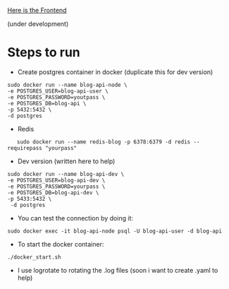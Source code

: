 <a href="https://github.com/rootdnh/blog-frontend-react">Here is the Frontend </a>

(under development)

# Steps to run 

* Create postgres container in docker (duplicate this for dev version)

```
sudo docker run --name blog-api-node \
-e POSTGRES_USER=blog-api-user \
-e POSTGRES_PASSWORD=youtpass \
-e POSTGRES_DB=blog-api \
-p 5432:5432 \
-d postgres
```

* Redis

```
   sudo docker run --name redis-blog -p 6378:6379 -d redis --requirepass "yourpass"
```

* Dev version (written here to help)

```
sudo docker run --name blog-api-dev \
-e POSTGRES_USER=blog-api-dev \
-e POSTGRES_PASSWORD=yourpass \ 
-e POSTGRES_DB=blog-api-dev \
-p 5433:5432 \
 -d postgres
```

* You can test the connection by doing it: 
```
sudo docker exec -it blog-api-node psql -U blog-api-user -d blog-api

```
* To start the docker container:
```
./docker_start.sh

```

* I use logrotate to rotating the .log files (soon i want to create .yaml to help)

